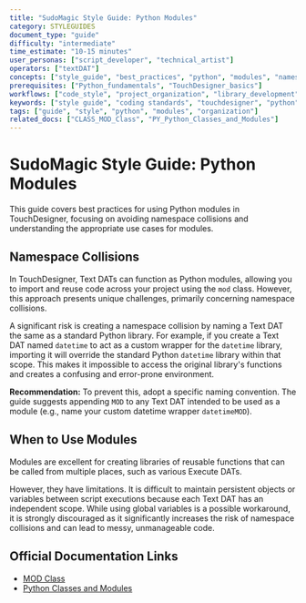 ```yaml
---
title: "SudoMagic Style Guide: Python Modules"
category: STYLEGUIDES
document_type: "guide"
difficulty: "intermediate"
time_estimate: "10-15 minutes"
user_personas: ["script_developer", "technical_artist"]
operators: ["textDAT"]
concepts: ["style_guide", "best_practices", "python", "modules", "namespace", "code_organization"]
prerequisites: ["Python_fundamentals", "TouchDesigner_basics"]
workflows: ["code_style", "project_organization", "library_development"]
keywords: ["style guide", "coding standards", "touchdesigner", "python", "modules", "namespace", "mod"]
tags: ["guide", "style", "python", "modules", "organization"]
related_docs: ["CLASS_MOD_Class", "PY_Python_Classes_and_Modules"]
---
```


# SudoMagic Style Guide: Python Modules

This guide covers best practices for using Python modules in TouchDesigner, focusing on avoiding namespace collisions and understanding the appropriate use cases for modules.

## Namespace Collisions

In TouchDesigner, Text DATs can function as Python modules, allowing you to import and reuse code across your project using the `mod` class. However, this approach presents unique challenges, primarily concerning namespace collisions.

A significant risk is creating a namespace collision by naming a Text DAT the same as a standard Python library. For example, if you create a Text DAT named `datetime` to act as a custom wrapper for the `datetime` library, importing it will override the standard Python `datetime` library within that scope. This makes it impossible to access the original library's functions and creates a confusing and error-prone environment.

**Recommendation:** To prevent this, adopt a specific naming convention. The guide suggests appending `MOD` to any Text DAT intended to be used as a module (e.g., name your custom datetime wrapper `datetimeMOD`).

## When to Use Modules

Modules are excellent for creating libraries of reusable functions that can be called from multiple places, such as various Execute DATs.

However, they have limitations. It is difficult to maintain persistent objects or variables between script executions because each Text DAT has an independent scope. While using global variables is a possible workaround, it is strongly discouraged as it significantly increases the risk of namespace collisions and can lead to messy, unmanageable code.

## Official Documentation Links

*   [MOD Class](https://docs.derivative.ca/MOD_Class)
*   [Python Classes and Modules](https://docs.derivative.ca/Python_Classes_and_Modules)
